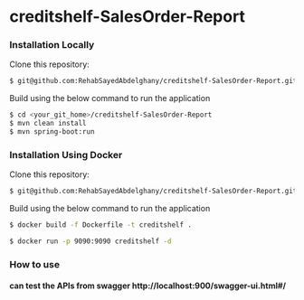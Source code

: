 # creditshelf-SalesOrder-Report

### Installation Locally

Clone this repository:

```sh
$ git@github.com:RehabSayedAbdelghany/creditshelf-SalesOrder-Report.git
```

Build  using the below command to run the application

```sh
$ cd <your_git_home>/creditshelf-SalesOrder-Report
$ mvn clean install 
$ mvn spring-boot:run
```
### Installation Using Docker

Clone this repository:

```sh
$ git@github.com:RehabSayedAbdelghany/creditshelf-SalesOrder-Report.git
```

Build  using the below command to run the application

```sh
$ docker build -f Dockerfile -t creditshelf . 

$ docker run -p 9090:9090 creditshelf -d
```
### How to use
#### can test the APIs from swagger http://localhost:900/swagger-ui.html#/
